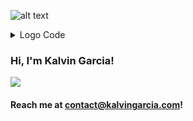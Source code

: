 ![alt text](https://markdown-inline-svg.vitalibo.click/svg?source=https://raw.githubusercontent.com/kalvingarcia/kalvingarcia/refs/heads/main/readme.md&name=logo.svg)

<details> 
<summary>Logo Code</summary>
  
```
@logo.svg
<?xml version="1.0" encoding="UTF-8"?>
<!DOCTYPE svg PUBLIC "-//W3C//DTD SVG 1.1//EN" "http://www.w3.org/Graphics/SVG/1.1/DTD/svg11.dtd">
<svg id="a" xmlns="http://www.w3.org/2000/svg" viewBox="0 0 1123.43 1180.23" width="80" height="80" fill="#ffffff">
  <polygon points="212.23 0 212.26 1164.7 0 1164.67 0 0 212.23 0"/>
  <path d="M520.22,1164.7c-107.84,0-208.15-232.42-265.78-317.23,130.02-146.97,213.72-269.96,457.22-371.31v23.41c-79.87,28.22-226.78,105.66-316.8,227.76,86.97,153.4,195.18,380.96,386.12,412.11v25.26h-260.76Z"/>
  <circle cx="1002.22" cy="1059.02" r="121.21"/>
</svg>
@logo.svg
```

</details>

### Hi, I'm **Kalvin Garcia**!

<picture>
  <source
    srcset="https://github-readme-stats.vercel.app/api/top-langs/?username=anuraghazra&layout=compact&theme=dark"
    media="(prefers-color-scheme: dark)"
  />
  <source
    srcset="https://github-readme-stats.vercel.app/api/top-langs/?username=anuraghazra&layout=compact"
    media="(prefers-color-scheme: light), (prefers-color-scheme: no-preference)"
  />
  <img src="https://github-readme-stats.vercel.app/api/top-langs/?username=anuraghazra&layout=compact" />
</picture>

#### Reach me at contact@kalvingarcia.com!
